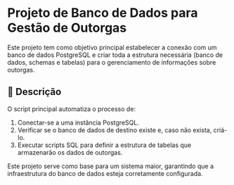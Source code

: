 # Projeto de Banco de Dados para Gestão de Outorgas

Este projeto tem como objetivo principal estabelecer a conexão com um banco de dados PostgreSQL e criar toda a estrutura necessária (banco de dados, schemas e tabelas) para o gerenciamento de informações sobre outorgas.

## 📜 Descrição

O script principal automatiza o processo de:
1.  Conectar-se a uma instância PostgreSQL.
2.  Verificar se o banco de dados de destino existe e, caso não exista, criá-lo.
3.  Executar scripts SQL para definir a estrutura de tabelas que armazenarão os dados de outorgas.

Este projeto serve como base para um sistema maior, garantindo que a infraestrutura do banco de dados esteja corretamente configurada.


